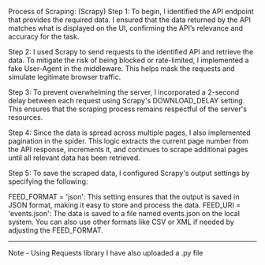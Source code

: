 Process of Scraping:
(Scrapy)
Step 1:
To begin, I identified the API endpoint that provides the required data. I ensured that the data returned by the API matches what is displayed on the UI, confirming the API’s relevance and accuracy for the task.

Step 2:
I used Scrapy to send requests to the identified API and retrieve the data. To mitigate the risk of being blocked or rate-limited, I implemented a fake User-Agent in the middleware. This helps mask the requests and simulate legitimate browser traffic.

Step 3:
To prevent overwhelming the server, I incorporated a 2-second delay between each request using Scrapy's DOWNLOAD_DELAY setting. This ensures that the scraping process remains respectful of the server's resources.

Step 4:
Since the data is spread across multiple pages, I also implemented pagination in the spider. This logic extracts the current page number from the API response, increments it, and continues to scrape additional pages until all relevant data has been retrieved.

Step 5:
To save the scraped data, I configured Scrapy's output settings by specifying the following:

FEED_FORMAT = 'json': This setting ensures that the output is saved in JSON format, making it easy to store and process the data.
FEED_URI = 'events.json': The data is saved to a file named events.json on the local system. You can also use other formats like CSV or XML if needed by adjusting the FEED_FORMAT.
____________________________________________________________________________________________________________________________________________________________________________
Note - Using Requests library I have also uploaded a .py file
